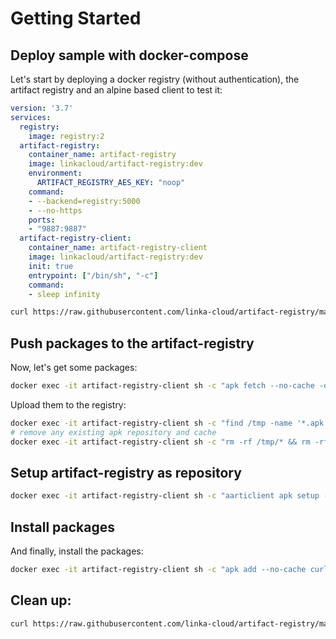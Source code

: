 # Getting Started

## Deploy sample with docker-compose

Let's start by deploying a docker registry (without authentication), the artifact registry and an alpine based client to test it:

```yaml
version: '3.7'
services:
  registry:
    image: registry:2
  artifact-registry:
    container_name: artifact-registry
    image: linkacloud/artifact-registry:dev
    environment:
      ARTIFACT_REGISTRY_AES_KEY: "noop"
    command:
    - --backend=registry:5000
    - --no-https
    ports:
    - "9887:9887"
  artifact-registry-client:
    container_name: artifact-registry-client
    image: linkacloud/artifact-registry:dev
    init: true
    entrypoint: ["/bin/sh", "-c"]
    command:
    - sleep infinity
```

```bash
curl https://raw.githubusercontent.com/linka-cloud/artifact-registry/main/docker-compose.yaml | docker compose -f - up -d
```

## Push packages to the artifact-registry

Now, let's get some packages:

```bash
docker exec -it artifact-registry-client sh -c "apk fetch --no-cache -o /tmp -R curl jq"
```

Upload them to the registry:

```bash
docker exec -it artifact-registry-client sh -c "find /tmp -name '*.apk' -exec aarticlient apk push --plain-http artifact-registry:9887/test v3.18 main {} \;"
# remove any existing apk repository and cache
docker exec -it artifact-registry-client sh -c "rm -rf /tmp/* && rm -rf /var/cache/apk/* && rm -rf /etc/apk/repositories"
```

## Setup artifact-registry as repository

```bash
docker exec -it artifact-registry-client sh -c "aarticlient apk setup --plain-http artifact-registry:9887/test v3.18 main"
```

## Install packages

And finally, install the packages:

```bash
docker exec -it artifact-registry-client sh -c "apk add --no-cache curl jq"
```


## Clean up:

```bash
curl https://raw.githubusercontent.com/linka-cloud/artifact-registry/main/docker-compose.yaml | docker compose -f - down --volumes --remove-orphans
```
